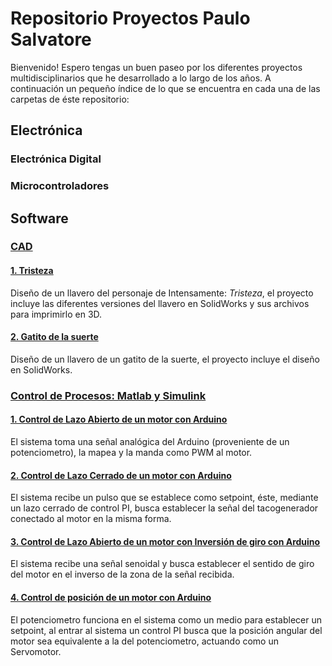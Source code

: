 # Repositorio Proyectos Paulo Salvatore
Bienvenido!
Espero tengas un buen paseo por los diferentes proyectos multidisciplinarios que he desarrollado a lo largo de los años.
A continuación un pequeño índice de lo que se encuentra en cada una de las carpetas de éste repositorio:

## Electrónica

### Electrónica Digital

### Microcontroladores


## Software

### [CAD](./Software/CAD)

#### [1. Tristeza](./Software/CAD/Tristeza)
Diseño de un llavero del personaje de Intensamente: *Tristeza*, el proyecto incluye las diferentes versiones del llavero en SolidWorks y sus archivos para imprimirlo en 3D.

#### [2. Gatito de la suerte](https://github.com/PauloSalvatore06/RepositorioProyectos/tree/main/Software/CAD/Dise%C3%B1o%20Gatito%20de%20la%20suerte-Oscar)
Diseño de un llavero de un gatito de la suerte, el proyecto incluye el diseño en SolidWorks.

### [Control de Procesos: Matlab y Simulink](./Software/Control_de_procesos)

#### [1. Control de Lazo Abierto de un motor con Arduino](./Software/Control_de_procesos/Control_de_Lazo_Abierto_con_Arduino)
El sistema toma una señal analógica del Arduino (proveniente de un potenciometro), la mapea y la manda como PWM al motor.

#### [2. Control de Lazo Cerrado de un motor con Arduino](./Software/Control_de_procesos/Control_de_Lazo_Cerrado_con_Arduino)
El sistema recibe un pulso que se establece como setpoint, éste, mediante un lazo cerrado de control PI, busca establecer la señal del tacogenerador conectado al motor en la misma forma.

#### [3. Control de Lazo Abierto de un motor con Inversión de giro con Arduino](./Software/Control_de_procesos/Control_de_Lazo_Abierto_con_Inversion_de_Giro)
El sistema recibe una señal senoidal y busca establecer el sentido de giro del motor en el inverso de la zona de la señal recibida.

#### [4. Control de posición de un motor con Arduino](./Software/Control_de_procesos/Control_de_Posicion_con_Arduino)
El potenciometro funciona en el sistema como un medio para establecer un setpoint, al entrar al sistema un control PI busca que la posición angular del motor sea equivalente a la del potenciometro, actuando como un Servomotor.
